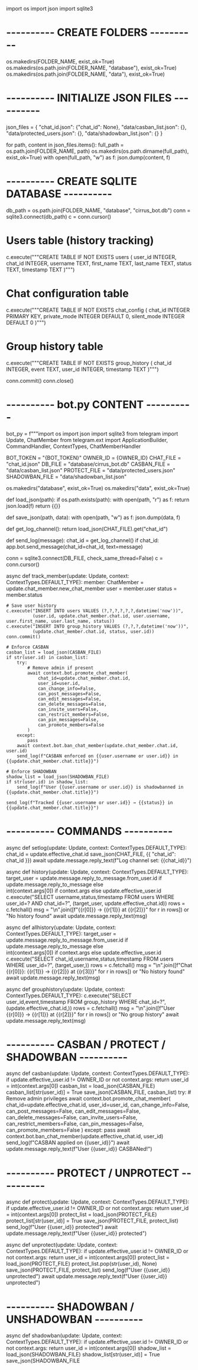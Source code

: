 import os
import json
import sqlite3
# ---------- CREATE FOLDERS ----------
os.makedirs(FOLDER_NAME, exist_ok=True)
os.makedirs(os.path.join(FOLDER_NAME, "database"), exist_ok=True)
os.makedirs(os.path.join(FOLDER_NAME, "data"), exist_ok=True)

# ---------- INITIALIZE JSON FILES ----------
json_files = {
    "chat_id.json": {"chat_id": None},
    "data/casban_list.json": {},
    "data/protected_users.json": {},
    "data/shadowban_list.json": {}
}

for path, content in json_files.items():
    full_path = os.path.join(FOLDER_NAME, path)
    os.makedirs(os.path.dirname(full_path), exist_ok=True)
    with open(full_path, "w") as f:
        json.dump(content, f)

# ---------- CREATE SQLITE DATABASE ----------
db_path = os.path.join(FOLDER_NAME, "database", "cirrus_bot.db")
conn = sqlite3.connect(db_path)
c = conn.cursor()

# Users table (history tracking)
c.execute("""CREATE TABLE IF NOT EXISTS users (
    user_id INTEGER,
    chat_id INTEGER,
    username TEXT,
    first_name TEXT,
    last_name TEXT,
    status TEXT,
    timestamp TEXT
)""")

# Chat configuration table
c.execute("""CREATE TABLE IF NOT EXISTS chat_config (
    chat_id INTEGER PRIMARY KEY,
    private_mode INTEGER DEFAULT 0,
    silent_mode INTEGER DEFAULT 0
)""")

# Group history table
c.execute("""CREATE TABLE IF NOT EXISTS group_history (
    chat_id INTEGER,
    event TEXT,
    user_id INTEGER,
    timestamp TEXT
)""")

conn.commit()
conn.close()

# ---------- bot.py CONTENT ----------
bot_py = f"""import os
import json
import sqlite3
from telegram import Update, ChatMember
from telegram.ext import ApplicationBuilder, CommandHandler, ContextTypes, ChatMemberHandler

BOT_TOKEN = "{BOT_TOKEN}"
OWNER_ID = {OWNER_ID}
CHAT_FILE = "chat_id.json"
DB_FILE = "database/cirrus_bot.db"
CASBAN_FILE = "data/casban_list.json"
PROTECT_FILE = "data/protected_users.json"
SHADOWBAN_FILE = "data/shadowban_list.json"

os.makedirs("database", exist_ok=True)
os.makedirs("data", exist_ok=True)

def load_json(path):
    if os.path.exists(path):
        with open(path, "r") as f:
            return json.load(f)
    return {{}}

def save_json(path, data):
    with open(path, "w") as f:
        json.dump(data, f)

def get_log_channel():
    return load_json(CHAT_FILE).get("chat_id")

def send_log(message):
    chat_id = get_log_channel()
    if chat_id:
        app.bot.send_message(chat_id=chat_id, text=message)

conn = sqlite3.connect(DB_FILE, check_same_thread=False)
c = conn.cursor()

async def track_member(update: Update, context: ContextTypes.DEFAULT_TYPE):
    member: ChatMember = update.chat_member.new_chat_member
    user = member.user
    status = member.status

    # Save user history
    c.execute("INSERT INTO users VALUES (?,?,?,?,?,?,datetime('now'))",
              (user.id, update.chat_member.chat.id, user.username, user.first_name, user.last_name, status))
    c.execute("INSERT INTO group_history VALUES (?,?,?,datetime('now'))",
              (update.chat_member.chat.id, status, user.id))
    conn.commit()

    # Enforce CASBAN
    casban_list = load_json(CASBAN_FILE)
    if str(user.id) in casban_list:
        try:
            # Remove admin if present
            await context.bot.promote_chat_member(
                chat_id=update.chat_member.chat.id,
                user_id=user.id,
                can_change_info=False,
                can_post_messages=False,
                can_edit_messages=False,
                can_delete_messages=False,
                can_invite_users=False,
                can_restrict_members=False,
                can_pin_messages=False,
                can_promote_members=False
            )
        except:
            pass
        await context.bot.ban_chat_member(update.chat_member.chat.id, user.id)
        send_log(f"CASBAN enforced on {{user.username or user.id}} in {{update.chat_member.chat.title}}")

    # Enforce SHADOWBAN
    shadow_list = load_json(SHADOWBAN_FILE)
    if str(user.id) in shadow_list:
        send_log(f"User {{user.username or user.id}} is shadowbanned in {{update.chat_member.chat.title}}")

    send_log(f"Tracked {{user.username or user.id}} → {{status}} in {{update.chat_member.chat.title}}")

# ---------- COMMANDS ----------
async def setlog(update: Update, context: ContextTypes.DEFAULT_TYPE):
    chat_id = update.effective_chat.id
    save_json(CHAT_FILE, {{ "chat_id": chat_id }})
    await update.message.reply_text(f"Log channel set: {{chat_id}}")

async def history(update: Update, context: ContextTypes.DEFAULT_TYPE):
    target_user = update.message.reply_to_message.from_user.id if update.message.reply_to_message else \
                  int(context.args[0]) if context.args else update.effective_user.id
    c.execute("SELECT username,status,timestamp FROM users WHERE user_id=? AND chat_id=?",
              (target_user, update.effective_chat.id))
    rows = c.fetchall()
    msg = "\\n".join([f"{{r[0]}} → {{r[1]}} at {{r[2]}}" for r in rows]) or "No history found"
    await update.message.reply_text(msg)

async def allhistory(update: Update, context: ContextTypes.DEFAULT_TYPE):
    target_user = update.message.reply_to_message.from_user.id if update.message.reply_to_message else \
                  int(context.args[0]) if context.args else update.effective_user.id
    c.execute("SELECT chat_id,username,status,timestamp FROM users WHERE user_id=?", (target_user,))
    rows = c.fetchall()
    msg = "\\n".join([f"Chat {{r[0]}}: {{r[1]}} → {{r[2]}} at {{r[3]}}" for r in rows]) or "No history found"
    await update.message.reply_text(msg)

async def grouphistory(update: Update, context: ContextTypes.DEFAULT_TYPE):
    c.execute("SELECT user_id,event,timestamp FROM group_history WHERE chat_id=?", (update.effective_chat.id,))
    rows = c.fetchall()
    msg = "\\n".join([f"User {{r[0]}} → {{r[1]}} at {{r[2]}}" for r in rows]) or "No group history"
    await update.message.reply_text(msg)

# ---------- CASBAN / PROTECT / SHADOWBAN ----------
async def casban(update: Update, context: ContextTypes.DEFAULT_TYPE):
    if update.effective_user.id != OWNER_ID or not context.args: return
    user_id = int(context.args[0])
    casban_list = load_json(CASBAN_FILE)
    casban_list[str(user_id)] = True
    save_json(CASBAN_FILE, casban_list)
    try:
        # Remove admin privileges
        await context.bot.promote_chat_member(
            chat_id=update.effective_chat.id,
            user_id=user_id,
            can_change_info=False,
            can_post_messages=False,
            can_edit_messages=False,
            can_delete_messages=False,
            can_invite_users=False,
            can_restrict_members=False,
            can_pin_messages=False,
            can_promote_members=False
        )
    except:
        pass
    await context.bot.ban_chat_member(update.effective_chat.id, user_id)
    send_log(f"CASBAN applied on {{user_id}}")
    await update.message.reply_text(f"User {{user_id}} CASBANed!")

# ---------- PROTECT / UNPROTECT ----------
async def protect(update: Update, context: ContextTypes.DEFAULT_TYPE):
    if update.effective_user.id != OWNER_ID or not context.args: return
    user_id = int(context.args[0])
    protect_list = load_json(PROTECT_FILE)
    protect_list[str(user_id)] = True
    save_json(PROTECT_FILE, protect_list)
    send_log(f"User {{user_id}} protected")
    await update.message.reply_text(f"User {{user_id}} protected")

async def unprotect(update: Update, context: ContextTypes.DEFAULT_TYPE):
    if update.effective_user.id != OWNER_ID or not context.args: return
    user_id = int(context.args[0])
    protect_list = load_json(PROTECT_FILE)
    protect_list.pop(str(user_id), None)
    save_json(PROTECT_FILE, protect_list)
    send_log(f"User {{user_id}} unprotected")
    await update.message.reply_text(f"User {{user_id}} unprotected")

# ---------- SHADOWBAN / UNSHADOWBAN ----------
async def shadowban(update: Update, context: ContextTypes.DEFAULT_TYPE):
    if update.effective_user.id != OWNER_ID or not context.args: return
    user_id = int(context.args[0])
    shadow_list = load_json(SHADOWBAN_FILE)
    shadow_list[str(user_id)] = True
    save_json(SHADOWBAN_FILE

